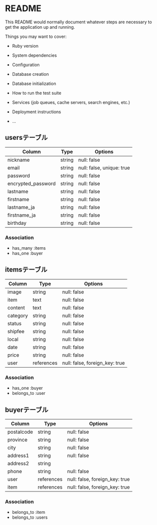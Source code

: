 # README

This README would normally document whatever steps are necessary to get the
application up and running.

Things you may want to cover:

* Ruby version

* System dependencies

* Configuration

* Database creation

* Database initialization

* How to run the test suite

* Services (job queues, cache servers, search engines, etc.)

* Deployment instructions

* ...




## usersテーブル

| Column             | Type   | Options                   |
| ------------------ | ------ | ------------------------- |
| nickname           | string | null: false               |
| email              | string | null: false, unique: true |
| password           | string | null: false               |
| encrypted_password | string | null: false               |
| lastname           | string | null: false               |
| firstname          | string | null: false               |
| lastname_ja        | string | null: false               |
| firstname_ja       | string | null: false               |
| birthday           | string | null: false               |

### Association
- has_many :items
- has_one :buyer


## itemsテーブル

| Column   | Type       | Options                        |
| -------- | ---------- | ------------------------------ |
| image    | string     | null: false                    |
| item     | text       | null: false                    |
| content  | text       | null: false                    |
| category | string     | null: false                    |
| status   | string     | null: false                    |
| shipfee  | string     | null: false                    |
| local    | string     | null: false                    |
| date     | string     | null: false                    |
| price    | string     | null: false                    |
| user     | references | null: false, foreign_key: true |


### Association
- has_one :buyer
- belongs_to :user



## buyerテーブル

| Column     | Type       | Options                        |
| ---------- | ---------- | ------------------------------ |
| postalcode | string     | null: false                    |
| province   | string     | null: false                    |
| city       | string     | null: false                    |
| address1   | string     | null: false                    |
| address2   | string     |                                |
| phone      | string     | null: false                    |
| user       | references | null: false, foreign_key: true |
| item       | references | null: false, foreign_key: true |

### Association
- belongs_to :item
- belongs_to :users